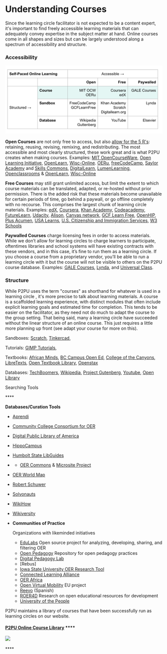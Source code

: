 # Understanding Courses

Since the learning circle facilitator is not expected to be a content expert, it's important to find freely accessible learning materials that can adequately convey expertise in the subject matter at hand. Online courses come in all shapes and sizes but can be largely understood along a spectrum of accessibility and structure.

### Accessibility

![](../.gitbook/assets/screen-shot-2021-04-06-at-3.38.38-pm%20%281%29.png)

**Open Courses** are not only free to access, but also [allow for the 5 R's](https://courses.lumenlearning.com/pathways/chapter/reading-the-5rs-of-oer/): retaining, reusing, revising, remixing, and redistributing. The most accessible and most clearly structured, these work great and is what P2PU creates when making courses. Examples: [MIT OpenCourseWare](https://ocw.mit.edu/index.htm), [Open Learning Initiative](https://oli.cmu.edu/), [OpenLearn](https://www.open.edu/openlearn/), [Wisc-Online](https://www.wisc-online.com/). [OERu](https://oeru.org/), [freeCodeCamp](https://www.freecodecamp.org/), [Saylor Academy](https://www.saylor.org/) and [Skills Commons](https://www.skillscommons.org/), [DigitalLearn](https://digitallearn.org/), [LumenLearning](https://lumenlearning.com/), [Openclassrooms](https://openclassrooms.com/) & [OpenLearn](https://www.open.edu/openlearn/), [Wisc-Online](https://www.wisc-online.com/)

**Free Courses** may still grant unlimited access, but limit the extent to which course materials can be translated, adapted, or re-hosted without prior permission. There is the added risk that these materials become unavailable for certain periods of time, go behind a paywall, or go offline completely with no recourse. This comprises the largest chunk of learning circle materials. Examples: [edX](https://www.edx.org/), [Coursera](https://www.coursera.org/), [Khan Academy](https://www.khanacademy.org/), [Codeacademy](https://www.codecademy.com/), [FutureLearn](https://www.futurelearn.com/),  [Udacity](https://www.udacity.com/), [Alison](https://alison.com/courses), [Canvas network](https://www.canvas.net/), [GCF Learn Free](https://edu.gcfglobal.org/en/), [OpenHIP](https://open.hpi.de/), [Plus Acumen](https://www.plusacumen.org/), [USA Learns](https://www.usalearns.org/), [U.S. Citizenship and Immigration Services](https://www.uscis.gov/citizenship), [W3 Schools](https://www.w3schools.com/)

**Paywalled Courses** charge licensing fees in order to access materials. While we don’t allow for learning circles to charge learners to participate, oftentimes libraries and school systems will have existing contracts with these vendors, and in this case, it’s fine to run them as a learning circle. If you choose a course from a proprietary vendor, you’ll be able to run a learning circle with it but the course will not be visible to others on the P2PU course database. Examples: [GALE Courses](https://www.gale.com/c/gale-courses), [Lynda](https://www.lynda.com/), and [Universal Class](https://library.universalclass.com/index.htm).

### Structure

While P2PU uses the term "courses" as shorthand for whatever is used in a learning circle , it's more precise to talk about learning materials. A course is a scaffolded learning experience, with distinct modules that often include explicit learning goals and estimated time for completion. This tends to be easier on the facilitator, as they need not do much to adapt the course to the group setting. That being said, many a learning circle have succeeded without the linear structure of an online course. This just requires a little more planning up front \(see adapt your course for more on this\).

Sandboxes: [Scratch](https://scratch.mit.edu/), [Tinkercad](https://www.tinkercad.com/),

Tutorials: [GIMP Tutorials](https://www.gimp.org/),

Textbooks: [African Minds](http://www.africanminds.co.za/), [BC Campus Open Ed](https://open.bccampus.ca/), [College of the Canyons](https://www.canyons.edu/Offices/DistanceLearning/OER/Pages/COC%20OER%20Textbooks.aspx), [LibreTexts](https://libretexts.org/), [Open Textbook Library](https://open.umn.edu/opentextbooks/), [Openstax](https://openstax.org/)

Databases:  [TechBoomers](https://techboomers.com/), [Wikipedia](https://en.wikipedia.org/wiki/Main_Page), [Project Gutenberg](https://www.gutenberg.org/), [Youtube](https://youtube.com/), [Open Library](https://openlibrary.org/)

Searching Tools 

\*\*\*\*

**Databases/Curation Tools**

* [Aprendi](https://www.aprendi.org/)
* [Community College Consortium for OER](https://www.cccoer.org/learn/find-oer/)
* [Digital Public Library of America](https://dp.la/)
* [HippoCampus](https://www.hippocampus.org/)
* [Humbolt State LibGuides](https://libguides.humboldt.edu/openedu/)
* * [OER Commons](https://www.oercommons.org/) & [Microsite Project](https://www.oercommons.org/microsites)
* [OER World Map](https://oerworldmap.org/)
* [Robert Schuwer](https://www.robertschuwer.nl/?page_id=309)
* [Solvonauts](https://solvonauts.org/)
* [WikiHow](https://www.wikihow.com/Main-Page)
* [Wikiversity](https://en.wikiversity.org/wiki/Wikiversity:Main_Page)



* **Communities of Practice**

  Organizations with likeminded initiatives

  * [EduLabs](https://edulabs.de/) Open source project for analyzing, developing, sharing, and filtering OER
  * [Open Pedagogy](http://openpedagogy.org/) Repository for open pedagogy practices
  * [Digital Pedagogy Lab](http://www.digitalpedagogylab.com/)
  * \[Rebus\]
  * [Iowa State University OER Research Tool](https://docs.google.com/spreadsheets/d/1xDGIKZ7T5fIho7yrTs8Lpu4zpqPbeqQn76aY6qEnAUg/edit#gid=941689191)
  * [Connected Learning Alliance](https://clalliance.org/)
  * [OER Africa](https://www.oerafrica.org/)
  * [Open Virtual Mobility](https://www.openvirtualmobility.eu/) EU project
  * [Reevo](https://red.reevo.org/) \(Spanish\)
  * [ROER4D](http://roer4d.org/) Research on open educational resources for development
  * [University of the People](https://www.uopeople.edu/)











P2PU maintains a library of courses that have been successfully run as learning circles on our website. 

#### [**P2PU Online Course Library**](https://www.p2pu.org/en/courses/) ****

[![](https://lh4.googleusercontent.com/9H_kzHbJtaVJg64jKQOZwVbJ6pNJ7xrc_6_L_tqpXLylgoqho-H8X8_VO7P1I_BW4EN5FZDal1Q5cfsy8_Tc7n9zaQY8k7Y9EE38gpWfRwH-_20ap2cmXkRoSAozSuWqL5ItGGsa)](https://www.p2pu.org/en/courses/)



\*\*\*\*







